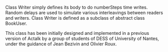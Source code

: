 Class Writer simply defines its body to do numberSteps time writes. Random delays are used to simulate various interleavings between readers and writers.
Class Writer is defined as a subclass of abstract class BookUser.

This class has been initially designed and implemented in a previous version of Actalk by a group of students of DESS of University of Nantes, under the guidance of Jean Bezivin and Olivier Roux.
